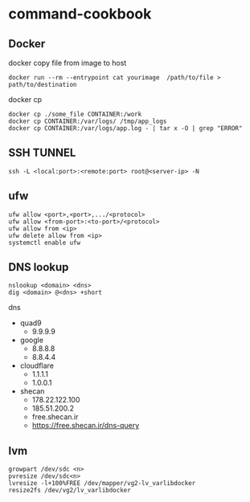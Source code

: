 # command-cookbook
## Docker
docker copy file from image to host

    docker run --rm --entrypoint cat yourimage  /path/to/file > path/to/destination
docker cp

    docker cp ./some_file CONTAINER:/work
    docker cp CONTAINER:/var/logs/ /tmp/app_logs
    docker cp CONTAINER:/var/logs/app.log - | tar x -O | grep "ERROR"
## SSH TUNNEL
        
    ssh -L <local:port>:<remote:port> root@<server-ip> -N 
## ufw
    ufw allow <port>,<port>,.../<protocol>
    ufw allow <from-port>:<to-port>/<protocol>
    ufw allow from <ip>
    ufw delete allow from <ip>
    systemctl enable ufw
## DNS lookup
    nslookup <domain> <dns>
    dig <domain> @<dns> +short
dns 
- quad9 
    - 9.9.9.9
- google 
    - 8.8.8.8 
    - 8.8.4.4
- cloudflare 
    - 1.1.1.1 
    - 1.0.0.1
- shecan
    - 178.22.122.100
    - 185.51.200.2
    - free.shecan.ir
    - https://free.shecan.ir/dns-query
## lvm
    
    growpart /dev/sdc <n>
    pvresize /dev/sdc<n>
    lvresize -l+100%FREE /dev/mapper/vg2-lv_varlibdocker
    resize2fs /dev/vg2/lv_varlibdocker
